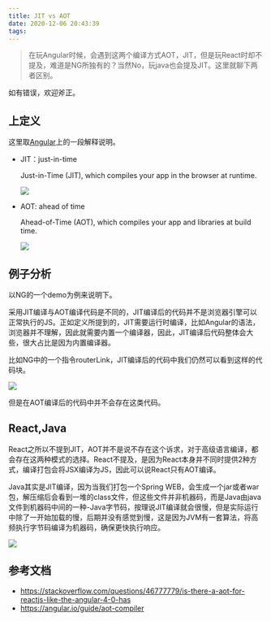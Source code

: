 ```yaml
---
title: JIT vs AOT
date: 2020-12-06 20:43:39
tags:
---
```

> 在玩Angular时候，会遇到这两个编译方式AOT，JIT，但是玩React时却不提及，难道是NG所独有的？当然No，玩java也会提及JIT。这里就聊下两者区别。

如有错误，欢迎斧正。

## 上定义
这里取[Angular](https://angular.io/guide/aot-compiler)上的一段解释说明。

- JIT：just-in-time
	
	Just-in-Time (JIT), which compiles your app in the browser at runtime.

	![](https://static.1991421.cn/2020/2020-12-06-210909.jpeg)

	
- AOT: ahead of time
	
   Ahead-of-Time (AOT), which compiles your app and libraries at build time.

	
    ![](https://static.1991421.cn/2020/2020-12-06-210919.jpeg)



## 例子分析
以NG的一个demo为例来说明下。

采用JIT编译与AOT编译代码是不同的，JIT编译后的代码并不是浏览器引擎可以正常执行的JS。正如定义所提到的，JIT需要运行时编译，比如Angular的语法，浏览器并不理解，因此就需要内置一个编译器，因此，JIT编译后代码整体会大些，很大占比是因为内置编译器。

比如NG中的一个指令routerLink，JIT编译后的代码中我们仍然可以看到这样的代码块。

![](https://static.1991421.cn/2020/2020-12-06-211217.jpeg)


但是在AOT编译后的代码中并不会存在这类代码。

## React,Java

React之所以不提到JIT，AOT并不是说不存在这个诉求，对于高级语言编译，都会存在这两种模式的选择。React不提及，是因为React本身并不同时提供2种方式，编译打包会将JSX编译为JS，因此可以说React只有AOT编译。

Java其实是JIT编译，因为当我们打包一个Spring WEB，会生成一个jar或者war包，解压缩后会看到一堆的class文件，但这些文件并非机器码，而是Java由java文件到机器码中间的一种-Java字节码，按理说JIT编译就会很慢，但是实际运行中除了一开始加载的慢，后期并没有感觉到慢，这是因为JVM有一套算法，将高频执行字节码编译为机器码，确保更快执行响应。


![](https://static.1991421.cn/2020/2020-12-06-210824.jpeg)



## 参考文档
- https://stackoverflow.com/questions/46777779/is-there-a-aot-for-reactjs-like-the-angular-4-0-has
- https://angular.io/guide/aot-compiler
